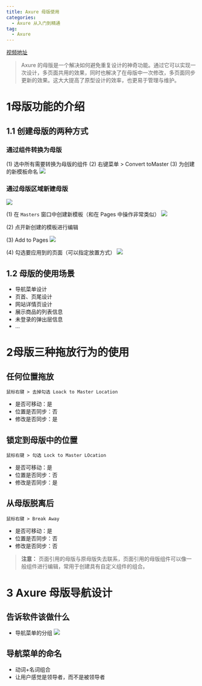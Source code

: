 ```yaml
---
title: Axure 母版使用
categories:
  - Axure 从入门到精通
tag:
  - Axure
---
```


[视频地址](http://www.jikexueyuan.com/course/1916.html)
> Axure 的母版是一个解决如何避免重复设计的神奇功能。通过它可以实现一次设计，多页面共用的效果，同时也解决了在母版中一次修改，多页面同步更新的效果。这大大提高了原型设计的效率，也更易于管理与维护。   

# 1母版功能的介绍
## 1.1 创建母版的两种方式

### 通过组件转换为母版
(1) 选中所有需要转换为母版的组件
(2) 右键菜单 > Convert toMaster
(3) 为创建的新模板命名
![](http://o7m5xjmtl.bkt.clouddn.com/EA5AC37E-EEB5-4430-A3B2-9C9D49779146.png)

### 通过母版区域新建母版
![](http://o7m5xjmtl.bkt.clouddn.com/8EB98CD1-426F-4BA1-B635-5E0F16CBA2A5.png)


(1) 在 `Masters` 窗口中创建新模板（和在 Pages 中操作非常类似）
![](http://o7m5xjmtl.bkt.clouddn.com/BF264530-5EBC-4381-A994-53BFF92730C8.png)

(2) 点开新创建的模板进行编辑

(3) Add to Pages
![](http://o7m5xjmtl.bkt.clouddn.com/3ED8F639-03CF-4B24-92C4-BF944E8CE382.png)

(4) 勾选要应用到的页面（可以指定放置方式）
![](http://o7m5xjmtl.bkt.clouddn.com/D5EAC58C-5BC0-4A52-922C-EFE3820EC6C3.png)

## 1.2 母版的使用场景
+ 导航菜单设计
+ 页首、页尾设计
+ 网站详情页设计
+ 展示商品的列表信息
+ 未登录的弹出层信息
+ …

# 2母版三种拖放行为的使用
## 任何位置拖放
`鼠标右键 > 去掉勾选 Loack to Master Location`

+ 是否可移动：是
+ 位置是否同步：否
+ 修改是否同步：是

## 锁定到母版中的位置
`鼠标右键 > 勾选 Lock to Master LOcation`

+ 是否可移动：是
+ 位置是否同步：否
+ 修改是否同步：是

## 从母版脱离后
`鼠标右键 > Break Away`

+ 是否可移动：是
+ 位置是否同步：否
+ 修改是否同步：否

> **注意：** 页面引用的母版与原母版失去联系，页面引用的母版组件可以像一般组件进行编辑，常用于创建具有自定义组件的组合。  

# 3 Axure 母版导航设计
## 告诉软件该做什么
+ 导航菜单的分组
![](http://o7m5xjmtl.bkt.clouddn.com/633DBE09-D153-4DCC-A18D-75759D87450F.png)

## 导航菜单的命名
+ 动词+名词组合
+ 让用户感觉是领导者，而不是被领导者